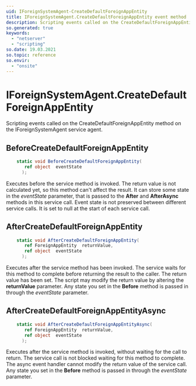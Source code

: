 ```yaml
---
uid: IForeignSystemAgent-CreateDefaultForeignAppEntity
title: IForeignSystemAgent.CreateDefaultForeignAppEntity event method
description: Scripting events called on the CreateDefaultForeignAppEntity method on the IForeignSystemAgent service agent.
so.generated: true
keywords:
  - "netserver"
  - "scripting"
so.date: 19.03.2021
so.topic: reference
so.envir:
  - "onsite"
---
```

# IForeignSystemAgent.CreateDefaultForeignAppEntity

Scripting events called on the <see cref='M:SuperOffice.CRM.Services.IForeignSystemAgent.CreateDefaultForeignAppEntity'>CreateDefaultForeignAppEntity</see> method on the <see cref='IForeignSystemAgent'>IForeignSystemAgent</see>  service agent.

## BeforeCreateDefaultForeignAppEntity
```cs
    static void BeforeCreateDefaultForeignAppEntity(
       ref object  eventState
      );
```
Executes before the service method is invoked.
The return value is not calculated yet, so this method can't affect the result.
It can store some state in the *eventState* parameter, that is passed to the **After** and **AfterAsync** methods in this service call.
Event state is not preserved between different service calls. It is set to null at the start of each service call.
## AfterCreateDefaultForeignAppEntity
```cs
    static void AfterCreateDefaultForeignAppEntity(
       ref ForeignAppEntity  returnValue,
       ref object  eventState
      );
```
Executes after the service method has been invoked. The service waits for this method to complete before returning the result to the caller.
The return value has been set. The script may modify the return value by altering the **returnValue** parameter.
Any state you set in the **Before** method is passed in through the *eventState* parameter.
## AfterCreateDefaultForeignAppEntityAsync
```cs
    static void AfterCreateDefaultForeignAppEntityAsync(
       ref ForeignAppEntity  returnValue,
       ref object  eventState
      );
```
Executes after the service method is invoked, without waiting for the call to return.
The service call is not blocked waiting for this method to complete.
The async event handler cannot modify the return value of the service call.
Any state you set in the **Before** method is passed in through the *eventState* parameter.

